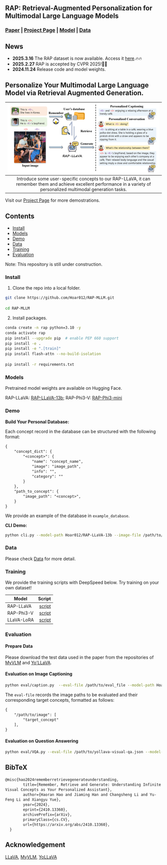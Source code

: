 ## RAP: Retrieval-Augmented Personalization for Multimodal Large Language Models

### [Paper](https://arxiv.org/abs/2410.13360) | [Project Page](https://hoar012.github.io/RAP-Project/) | [Model](https://huggingface.co/Hoar012/RAP-LLaVA-13b) | [Data](https://github.com/Hoar012/Rap-MLLM/blob/main/data/Data.md)

## News
- **2025.3.16** The RAP dataset is now available. Access it [here](https://github.com/Hoar012/Rap-MLLM/blob/main/data/Data.md).🔥🔥
- **2025.2.27** RAP is accepted by CVPR 2025!🎉🎉
- **2024.11.24** Release code and model weights.

## Personalize Your Multimodal Large Language Model via Retrieval Augmented Generation.

| ![RAP-LLaVA](./images/teaser.png) |
|:--:|
| Introduce some user-specific concepts to our RAP-LLaVA, it can remember them and achieve excellent performance in a variety of personalized multimodal generation tasks. |


Visit our [Project Page](https://hoar012.github.io/RAP-Project/) for more demostrations.

## Contents

- [Install](#install)
- [Models](#models)
- [Demo](#demo)
- [Data](#data)
- [Training](#Training)
- [Evaluation](#evaluation)

Note: This repository is still under construction.


### Install

1. Clone the repo into a local folder.

```bash
git clone https://github.com/Hoar012/RAP-MLLM.git

cd RAP-MLLM
```

2. Install packages.

```bash
conda create -n rap python=3.10 -y
conda activate rap
pip install --upgrade pip  # enable PEP 660 support
pip install -e .
pip install -e ".[train]"
pip install flash-attn --no-build-isolation

pip install -r requirements.txt
```

### Models
Pretrained model weights are available on Hugging Face.

RAP-LLaVA: [RAP-LLaVA-13b](https://huggingface.co/Hoar012/RAP-LLaVA-13b); RAP-Phi3-V: [RAP-Phi3-mini](https://huggingface.co/Hoar012/RAP-Phi3-mini)

### Demo

**Build Your Personal Database:**

Each concept record in the database can be structured with the following format:
```
{
    "concept_dict": {
        "<concept>": {
            "name": "concept_name",
            "image": "image_path",
            "info": "",
            "category": ""
        }
    },
    "path_to_concept": {
        "image_path": "<concept>",
    }
}
```
We provide an example of the database in `example_database`.

**CLI Demo:**
```bash
python cli.py --model-path Hoar012/RAP-LLaVA-13b --image-file /path/to/test_image --retrieval --database ./example_database --topK 1
```

### Data
Please check [Data](https://github.com/Hoar012/Rap-MLLM/blob/main/data/Data.md) for more detail.

### Training
We provide the training scripts with DeepSpeed below. Try training on your own dataset!

| Model | Script |
| --- | ---: |
| RAP-LLaVA | [script](https://github.com/Hoar012/RAP-MLLM/blob/main/scripts/train_rap_llava.sh) |
| RAP-Phi3-V | [script](https://github.com/Hoar012/RAP-MLLM/blob/main/scripts/train_rap_phi3.sh) |
| LLaVA-LoRA | [script](https://github.com/Hoar012/RAP-MLLM/blob/main/scripts/train_lora_llava.sh) |

### Evaluation

#### Prepare Data
Please download the test data used in the paper from the repositories of [MyVLM](https://github.com/snap-research/MyVLM) and [Yo'LLaVA](https://github.com/WisconsinAIVision/YoLLaVA).

#### Evaluation on Image Captioning
```bash
python eval/caption.py  --eval-file /path/to/eval_file --model-path Hoar012/RAP-LLaVA-13b --retrieval --database /path/to/database --topK 2
```

The `eval-file` records the image paths to be evaluated and their corresponding target concepts, formatted as follows:
```
{
    "/path/to/image": [
        "target_concept"
    ],
}
```

#### Evaluation on Question Answering
```bash
python eval/VQA.py --eval-file /path/to/yollava-visual-qa.json --model-path Hoar012/RAP-LLaVA-13b --retrieval --database /path/to/database --topK 1
```


## BibTeX

```
@misc{hao2024rememberretrievegenerateunderstanding,
        title={Remember, Retrieve and Generate: Understanding Infinite Visual Concepts as Your Personalized Assistant}, 
        author={Haoran Hao and Jiaming Han and Changsheng Li and Yu-Feng Li and Xiangyu Yue},
        year={2024},
        eprint={2410.13360},
        archivePrefix={arXiv},
        primaryClass={cs.CV},
        url={https://arxiv.org/abs/2410.13360}, 
  }
```

## Acknowledgement
[LLaVA](https://github.com/haotian-liu/LLaVA), [MyVLM](https://github.com/snap-research/MyVLM), [YoLLaVA](https://github.com/WisconsinAIVision/YoLLaVA)